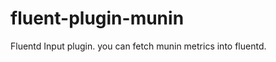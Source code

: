 fluent-plugin-munin
===================

Fluentd Input plugin. you can fetch munin metrics into fluentd.